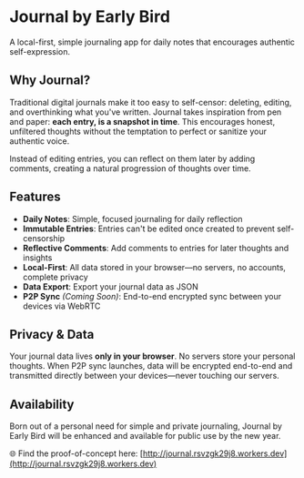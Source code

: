 # Journal by Early Bird

A local-first, simple journaling app for daily notes that encourages authentic self-expression.

## Why Journal?

Traditional digital journals make it too easy to self-censor: deleting, editing, and overthinking what you've written. Journal takes inspiration from pen and paper: **each entry, is a snapshot in time**. This encourages honest, unfiltered thoughts without the temptation to perfect or sanitize your authentic voice.

Instead of editing entries, you can reflect on them later by adding comments, creating a natural progression of thoughts over time.

## Features

- **Daily Notes**: Simple, focused journaling for daily reflection
- **Immutable Entries**: Entries can't be edited once created to prevent self-censorship
- **Reflective Comments**: Add comments to entries for later thoughts and insights
- **Local-First**: All data stored in your browser—no servers, no accounts, complete privacy
- **Data Export**: Export your journal data as JSON
- **P2P Sync** *(Coming Soon)*: End-to-end encrypted sync between your devices via WebRTC

## Privacy & Data

Your journal data lives **only in your browser**. No servers store your personal thoughts. When P2P sync launches, data will be encrypted end-to-end and transmitted directly between your devices—never touching our servers.

## Availability

Born out of a personal need for simple and private journaling, Journal by Early Bird will be enhanced and available for public use by the new year.

🌐 Find the proof-of-concept here: [http://journal.rsvzgk29j8.workers.dev](http://journal.rsvzgk29j8.workers.dev)
